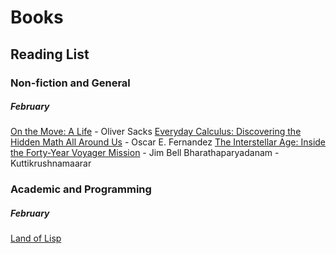 # Books 

## Reading List
### Non-fiction and General
##### February
[On the Move: A Life][1] - Oliver Sacks
[Everyday Calculus: Discovering the Hidden Math All Around Us][2] - Oscar E.
Fernandez
[The Interstellar Age: Inside the Forty-Year Voyager Mission][3] - Jim Bell
Bharathaparyadanam - Kuttikrushnamaarar


### Academic and Programming
##### February
[Land of Lisp][4]


[1]: http://www.amazon.com/Move-Life-Oliver-Sacks/dp/0804170932/ref=sr_1_1/189-2964937-9460644?ie=UTF8&qid=1455059714&sr=8-1&keywords=Life+on+the+move
[2]: http://www.amazon.com/Everyday-Calculus-Discovering-Hidden-Around/dp/0691157553/ref=sr_1_1?ie=UTF8&qid=1455059912&sr=8-1&keywords=Everyday+Calculus
[3]: http://www.amazon.com/Interstellar-Age-Forty-Year-Voyager-Mission/dp/0525954325/ref=sr_1_1?ie=UTF8&qid=1455060020&sr=8-1&keywords=the+interstellar+age+inside+the+forty-year+voyager+mission
[4]: http://landoflisp.com/
